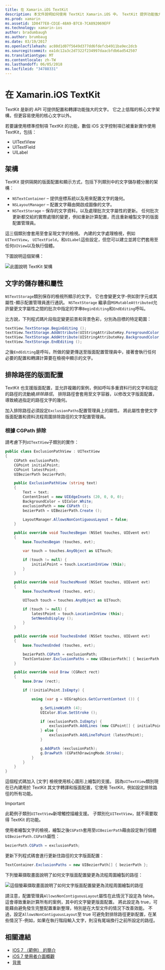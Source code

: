 ```yaml
---
title: 在 Xamarin.iOS TextKit
description: 本文件說明如何使用 TextKit Xamarin.iOS 中。 TextKit 提供功能強大的文字配置和轉譯功能。
ms.prod: xamarin
ms.assetid: 1D0477E8-CD1E-48A9-B7C8-7CA892069EFF
ms.technology: xamarin-ios
author: bradumbaugh
ms.author: brumbaug
ms.date: 03/19/2017
ms.openlocfilehash: ac80d1d07f5649d377dd6fdefcb4911ba9ec2dcb
ms.sourcegitcommit: ea1dc12a3c2d7322f234997daacbfdb6ad542507
ms.translationtype: MT
ms.contentlocale: zh-TW
ms.lasthandoff: 06/05/2018
ms.locfileid: "34788331"
---
```

# <a name="textkit-in-xamarinios"></a>在 Xamarin.iOS TextKit

TextKit 是新的 API 可提供配置和轉譯功能強大的文字。 它之上低階的核心文字架構，但更容易使用的核心文字以外。

若要讓使用標準控制項 TextKit 的功能，數個 iOS 文字控制項已被重新實作使用 TextKit，包括：

-  UITextView
-  UITextField
-  UILabel

## <a name="architecture"></a>架構

TextKit 提供隔開的版面配置和顯示方式，包括下列類別中的文字儲存體分層的架構：

-  `NSTextContainer` – 提供座標系統以及用來配置文字的幾何。
-  `NSLayoutManager` – 配置文字藉由開啟成圖像的文字。 
-  `NSTextStorage` – 保存的文字資料，以及處理批次文字屬性的更新。 任何批次更新都交給的實際處理的變更，例如重新計算配置，而且重新繪製文字的版面配置管理員。


這三個類別會套用至會呈現文字的檢視。 內建的文字處理檢視，例如`UITextView`， `UITextField`，和`UILabel`這些設定，但您可以建立並將它們套用至任何`UIView`以及執行個體。

下圖說明這個架構：

 ![](textkit-images/textkitarch.png "此圖說明 TextKit 架構")

## <a name="text-storage-and-attributes"></a>文字的儲存體和屬性

`NSTextStorage`類別保存的檢視所顯示的文字。 它也會變更文字-例如對字元或其屬性-顯示配置管理員進行通訊。 `NSTextStorage` 繼承自`MSMutableAttributed`允許變更文字屬性之間的批次中指定的字串`BeginEditing`和`EndEditing`呼叫。

比方說，下列程式碼片段指定變更前景和背景色彩，分別為目標的特定範圍：

```csharp
textView.TextStorage.BeginEditing ();
textView.TextStorage.AddAttribute(UIStringAttributeKey.ForegroundColor, UIColor.Green, new NSRange(200, 400));
textView.TextStorage.AddAttribute(UIStringAttributeKey.BackgroundColor, UIColor.Black, new NSRange(210, 300));
textView.TextStorage.EndEditing ();
```

之後`EndEditing`是呼叫，所做的變更傳送至版面配置管理員中，接著會執行任何必要的配置和轉譯計算要在檢視中顯示的文字。

## <a name="layout-with-exclusion-path"></a>排除路徑的版面配置

TextKit 也支援版面配置，並允許複雜的案例，例如呼叫多重資料行的文字和指定的路徑的流動繞*排除路徑*。 排除路徑會套用至文字容器，以修改文字版面配置，導致繞過指定的路徑文字的幾何。

加入排除路徑必須設定`ExclusionPaths`配置管理員上的屬性。 將此屬性會使文字版面配置和資料流程周圍排除路徑的文字配置管理員。

### <a name="exclusion-based-on-a-cgpath"></a>根據 CGPath 排除

請考慮下列`UITextView`子類別的實作：

```csharp
public class ExclusionPathView : UITextView
{
    CGPath exclusionPath;
    CGPoint initialPoint;
    CGPoint latestPoint;
    UIBezierPath bezierPath;

    public ExclusionPathView (string text)
    {
        Text = text;
        ContentInset = new UIEdgeInsets (20, 0, 0, 0);
        BackgroundColor = UIColor.White;
        exclusionPath = new CGPath ();
        bezierPath = UIBezierPath.Create ();

        LayoutManager.AllowsNonContiguousLayout = false;
    }

    public override void TouchesBegan (NSSet touches, UIEvent evt)
    {
        base.TouchesBegan (touches, evt);

        var touch = touches.AnyObject as UITouch;

        if (touch != null) {
            initialPoint = touch.LocationInView (this);
        }
    }

    public override void TouchesMoved (NSSet touches, UIEvent evt)
    {
        base.TouchesMoved (touches, evt);

        UITouch touch = touches.AnyObject as UITouch;

        if (touch != null) {
            latestPoint = touch.LocationInView (this);
            SetNeedsDisplay ();
        }
    }

    public override void TouchesEnded (NSSet touches, UIEvent evt)
    {
        base.TouchesEnded (touches, evt);

        bezierPath.CGPath = exclusionPath;
        TextContainer.ExclusionPaths = new UIBezierPath[] { bezierPath };
    }

    public override void Draw (CGRect rect)
    {
        base.Draw (rect);

        if (!initialPoint.IsEmpty) {

            using (var g = UIGraphics.GetCurrentContext ()) {

                g.SetLineWidth (4);
                UIColor.Blue.SetStroke ();

                if (exclusionPath.IsEmpty) {
                    exclusionPath.AddLines (new CGPoint[] { initialPoint, latestPoint });
                } else {
                    exclusionPath.AddLineToPoint (latestPoint);
                }

                g.AddPath (exclusionPath);
                g.DrawPath (CGPathDrawingMode.Stroke);
            }
        }
    }
}
```

這個程式碼加入 [文字] 檢視使用核心圖形上繪製的支援。 因為`UITextView`類別現在已內建用於 TextKit 其文字轉譯和版面配置，它使用 TextKit，例如設定排除路徑的所有功能。

> [!IMPORTANT]
> 此範例子類別`UITextView`新增觸控描繪支援。 子類別化`UITextView`，就不需要取得 TextKit 的功能。



使用者繪製文字的檢視，繪製之後`CGPath`套用至`UIBezierPath`藉由設定執行個體`UIBezierPath.CGPath`屬性：

```csharp
bezierPath.CGPath = exclusionPath;
```

更新下列程式碼會進行更新住路徑的文字版面配置：

```csharp
TextContainer.ExclusionPaths = new UIBezierPath[] { bezierPath };
```

下列螢幕擷取畫面說明了如何文字版面配置變更為流程周圍繪製的路徑：

<!-- ![](textkit-images/exclusionpath1.png "This screenshot illustrates how the text layout changes to flow around the drawn path")--> 
![](textkit-images/exclusionpath2.png "這個螢幕擷取畫面說明了如何文字版面配置變更為流程周圍繪製的路徑")

請注意，配置管理員`AllowsNonContiguousLayout`屬性在此情況下設定為 false。 這會導致重新計算所有的案例，其中的文字變更版面配置。 將此設定為 true，可能藉由避免發生完整配置重新整理，特別是在大型文件的情況下改善效能。 不過，設定`AllowsNonContiguousLayout`至 true 可避免對排除路徑更新配置，在某些情況下-例如，如果在執行階段輸入文字，則沒有尾端換行之前所設定的路徑。


## <a name="related-links"></a>相關連結

- [IOS 7 （範例） 的簡介](https://developer.xamarin.com/samples/monotouch/IntroToiOS7)
- [iOS 7 使用者介面概觀](~/ios/platform/introduction-to-ios7/ios7-ui.md)
- [背景](~/ios/app-fundamentals/backgrounding/index.md)
